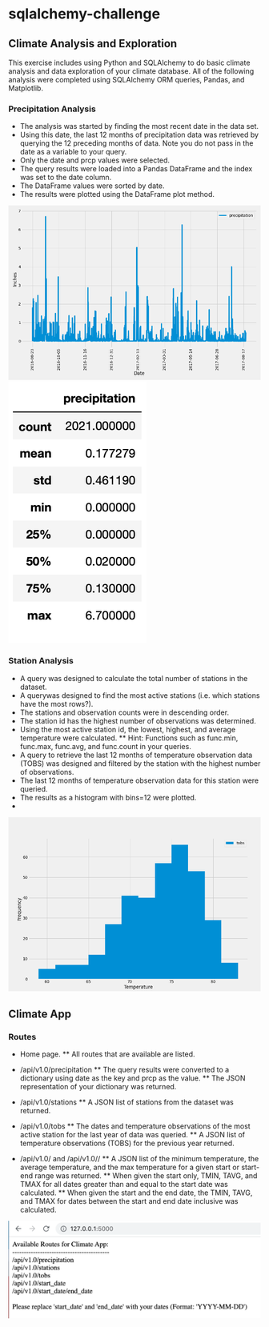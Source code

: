 # sqlalchemy-challenge

## Climate Analysis and Exploration

This exercise includes using Python and SQLAlchemy to do basic climate analysis and data exploration of your climate database. All of the following analysis were completed using SQLAlchemy ORM queries, Pandas, and Matplotlib.

### Precipitation Analysis

* The analysis was started by finding the most recent date in the data set.
* Using this date, the last 12 months of precipitation data was retrieved by querying the 12 preceding months of data. Note you do not pass in the date as a variable to your query.
* Only the date and prcp values were selected.
* The query results were loaded into a Pandas DataFrame and the index was set to the date column.
* The DataFrame values were sorted by date.
* The results were plotted using the DataFrame plot method.

![](Images/Precipation.png)
!['Summary Statistics'](Images/Summary_Statistics.png)


### Station Analysis

* A query was designed to calculate the total number of stations in the dataset.
* A querywas designed to find the most active stations (i.e. which stations have the most rows?).
* The stations and observation counts were in descending order.
* The station id has the highest number of observations was determined.
* Using the most active station id, the lowest, highest, and average temperature were calculated.
** Hint: Functions such as func.min, func.max, func.avg, and func.count in your queries.
* A query to retrieve the last 12 months of temperature observation data (TOBS) was designed and filtered by the station with the highest number of observations.
* The last 12 months of temperature observation data for this station were queried.
* The results as a histogram with bins=12 were plotted.
* 
![](Images/Temperatures.png)


## Climate App

### Routes

* Home page.
** All routes that are available are listed.

* /api/v1.0/precipitation
** The query results were converted to a dictionary using date as the key and prcp as the value.
** The JSON representation of your dictionary was returned.

* /api/v1.0/stations
** A JSON list of stations from the dataset was returned.

* /api/v1.0/tobs
** The dates and temperature observations of the most active station for the last year of data was queried.
** A JSON list of temperature observations (TOBS) for the previous year returned.

* /api/v1.0/<start> and /api/v1.0/<start>/<end>
** A JSON list of the minimum temperature, the average temperature, and the max temperature for a given start or start-end range was returned.
** When given the start only, TMIN, TAVG, and TMAX for all dates greater than and equal to the start date was calculated.
** When given the start and the end date, the TMIN, TAVG, and TMAX for dates between the start and end date inclusive was calculated.
  
![](Images/Flask_App.png)
